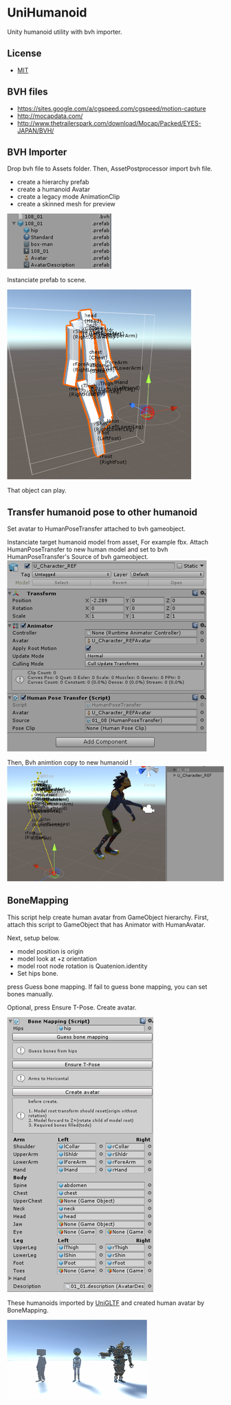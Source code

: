 # UniHumanoid

Unity humanoid utility with bvh importer.

## License

* [MIT](./LICENSE.md)

## BVH files

* https://sites.google.com/a/cgspeed.com/cgspeed/motion-capture
* http://mocapdata.com/
* http://www.thetrailerspark.com/download/Mocap/Packed/EYES-JAPAN/BVH/

## BVH Importer

Drop bvh file to Assets folder.
Then, AssetPostprocessor import bvh file.

* create a hierarchy prefab 
* create a humanoid Avatar
* create a legacy mode AnimationClip
* create a skinned mesh for preview

![bvh prefab](doc/assets.png)

Instanciate prefab to scene.

![bvh gameobject](doc/mesh.png)

That object can play. 

## Transfer humanoid pose to other humanoid

Set avatar to HumanPoseTransfer attached to bvh gameobject.

Instanciate target humanoid model from asset, For example fbx.
Attach HumanPoseTransfer to new human model and set to bvh HumanPoseTransfer's Source of bvh gameobject. 
![humanpose transfer target](doc/humanpose_transfer_inspector.png)

Then, Bvh animtion copy to new humanoid ! 
![humanpose transfer](doc/humanpose_transfer.png)

## BoneMapping

This script help create human avatar from GameObject hierarchy.
First, attach this script to GameObject that has Animator with HumanAvatar.

Next, setup below.

* model position is origin
* model look at +z orientation
* model root node rotation is Quatenion.identity
* Set hips bone.

press Guess bone mapping.
If fail to guess bone mapping, you can set bones manually.

Optional, press Ensure T-Pose.
Create avatar.

![bvh bone mapping](doc/bvh_bonemapping.png)

These humanoids imported by [UniGLTF](https://github.com/ousttrue/UniGLTF) and created human avatar by BoneMapping. 

![humanoid](doc/humanoid.gif)

